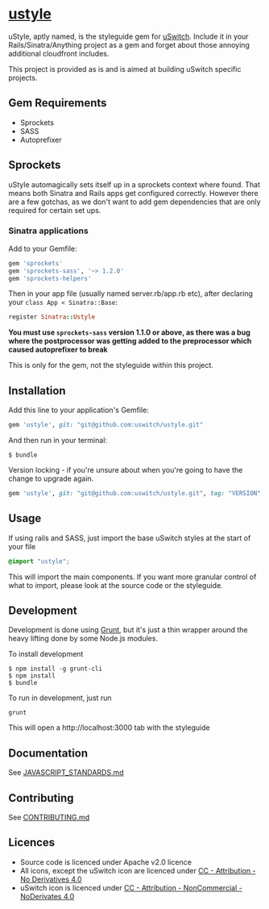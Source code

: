 # [ustyle](http://ustyle.guide)

uStyle, aptly named, is the styleguide gem for [uSwitch](http://www.uswitch.com). Include it in your Rails/Sinatra/Anything project as a gem and forget about those annoying additional cloudfront includes.

This project is provided as is and is aimed at building uSwitch specific projects.

## Gem Requirements

- Sprockets
- SASS
- Autoprefixer

## Sprockets

uStyle automagically sets itself up in a sprockets context where found. That means both Sinatra and Rails apps get configured correctly. However there are a few gotchas, as we don't want to add gem dependencies that are only required for certain set ups.

### Sinatra applications

Add to your Gemfile:
``` ruby
gem 'sprockets'
gem 'sprockets-sass', '~> 1.2.0'
gem 'sprockets-helpers'
```

Then in your app file (usually named server.rb/app.rb etc), after declaring your `class App < Sinatra::Base`:

```ruby
register Sinatra::Ustyle
```

**You must use `sprockets-sass` version 1.1.0 or above, as there was a bug where the postprocessor was getting added to the preprocessor which caused autoprefixer to break**

This is only for the gem, not the styleguide within this project.

## Installation

Add this line to your application's Gemfile:

```ruby
gem 'ustyle', git: "git@github.com:uswitch/ustyle.git"
```

And then run in your terminal:

    $ bundle

Version locking - if you're unsure about when you're going to have the change to upgrade again.

```ruby
gem 'ustyle', git: "git@github.com:uswitch/ustyle.git", tag: "VERSION"
```

## Usage

If using rails and SASS, just import the base uSwitch styles at the start of your file

```scss
@import "ustyle";
```

This will import the main components. If you want more granular control of what to import, please look at the source code or the styleguide.

## Development

Development is done using [Grunt](http://gruntjs.com/), but it's just a thin wrapper around the heavy lifting done by some Node.js modules.

To install development

    $ npm install -g grunt-cli
    $ npm install
    $ bundle

To run in development, just run

    grunt

This will open a http://localhost:3000 tab with the styleguide

## Documentation

See [JAVASCRIPT_STANDARDS.md](https://github.com/uswitch/ustyle/blob/master/JAVASCRIPT_STANDARDS.md)

## Contributing

See [CONTRIBUTING.md](https://github.com/uswitch/ustyle/blob/master/CONTRIBUTING.md)

## Licences

- Source code is licenced under Apache v2.0 licence
- All icons, except the uSwitch icon are licenced under [CC - Attribution - No Derivatives 4.0](http://creativecommons.org/licenses/by-nd/4.0/)
- uSwitch icon is licenced under [CC - Attribution - NonCommercial - NoDerivates 4.0](http://creativecommons.org/licenses/by-nc-nd/4.0/)
